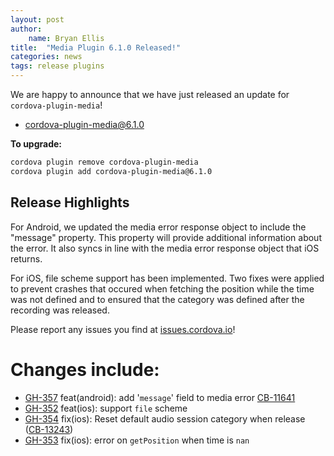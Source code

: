```yaml
---
layout: post
author:
    name: Bryan Ellis
title:  "Media Plugin 6.1.0 Released!"
categories: news
tags: release plugins
---
```


We are happy to announce that we have just released an update for `cordova-plugin-media`!

* [cordova-plugin-media@6.1.0](https://www.npmjs.com/package/cordova-plugin-media)

**To upgrade:**

```bash
cordova plugin remove cordova-plugin-media
cordova plugin add cordova-plugin-media@6.1.0
```

## Release Highlights

For Android, we updated the media error response object to include the "message" property. This property will provide additional information about the error. It also syncs in line with the media error response object that iOS returns.

For iOS, file scheme support has been implemented. Two fixes were applied to prevent crashes that occured when fetching the position while the time was not defined and to ensured that the category was defined after the recording was released.

Please report any issues you find at [issues.cordova.io](http://issues.cordova.io/)!

<!--more-->
# Changes include:

* [GH-357](https://github.com/apache/cordova-plugin-media/pull/357) feat(android): add '`message`' field to media error [CB-11641](https://issues.apache.org/jira/browse/CB-11641)
* [GH-352](https://github.com/apache/cordova-plugin-media/pull/352) feat(ios): support `file` scheme
* [GH-354](https://github.com/apache/cordova-plugin-media/pull/354) fix(ios): Reset default audio session category when release ([CB-13243](https://issues.apache.org/jira/browse/CB-13243))
* [GH-353](https://github.com/apache/cordova-plugin-media/pull/353) fix(ios): error on `getPosition` when time is `nan`
